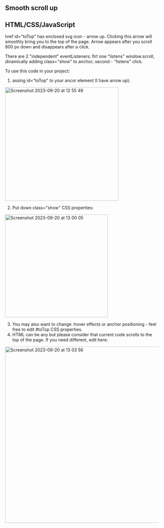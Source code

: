 Smooth scroll up
--
HTML/CSS/JavaScript
--

href id="toTop" has enclosed svg icon - arrow up. Clicking this arrow will smoothly bring you to the top of the page.
Arrow appears after you scroll 800 px down and disappears after a click.

There are 2 "independent" eventListeners:
firt one "listens" window.scroll, dinamically adding class="show" to anchor; 
second - "listens" <a> click.

To use this code in your project:
1. assing id="toTop" to your ancor element (I have arrow up):

<img width="371" alt="Screenshot 2023-09-20 at 12 55 49" src="https://github.com/Yuthala/Page-Up/assets/113363158/40a9c17b-d294-4943-9df5-434af9f14d8b">

2. Put down class="show" CSS properties:

<img width="336" alt="Screenshot 2023-09-20 at 13 00 05" src="https://github.com/Yuthala/Page-Up/assets/113363158/1ad4baef-400c-4e53-9ce1-862cbd58c2d5">

3. You may also want to change :hover effects or anchor positioning - feel free to edit #toTop CSS properties.
4. HTML can be any but please consider that current code scrolls to the top of the page. If you need different, edit here:
   
<img width="576" alt="Screenshot 2023-09-20 at 13 03 56" src="https://github.com/Yuthala/Page-Up/assets/113363158/f033a304-b8e4-40a2-9647-b9855614da0e">
